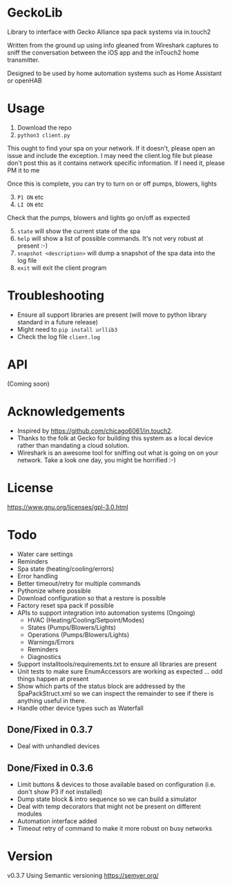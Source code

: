 # GeckoLib
Library to interface with Gecko Alliance spa pack systems via in.touch2

Written from the ground up using info gleaned from Wireshark captures to sniff the conversation between the iOS app and the inTouch2 home transmitter.

Designed to be used by home automation systems such as Home Assistant or openHAB

# Usage

1. Download the repo
2. `python3 client.py`

This ought to find your spa on your network. If it doesn't, please open an issue and include the 
exception. I may need the client.log file but please don't post this as it contains network specific
information. If I need it, please PM it to me

Once this is complete, you can try to turn on or off pumps, blowers, lights

3. `P1 ON` etc
4. `LI ON` etc

Check that the pumps, blowers and lights go on/off as expected

5. `state` will show the current state of the spa
6. `help` will show a list of possible commands. It's not very robust at present :-)
7. `snapshot <description>` will dump a snapshot of the spa data into the log file
8. `exit` will exit the client program

# Troubleshooting

- Ensure all support libraries are present (will move to python library standard in a future release)
- Might need to `pip install urllib3`
- Check the log file `client.log`

# API

(Coming soon)



# Acknowledgements

 - Inspired by https://github.com/chicago6061/in.touch2.
 - Thanks to the folk at Gecko for building this system as a local device rather than mandating a cloud solution.
 - Wireshark is an awesome tool for sniffing out what is going on on your network. Take a look one day, you might be horrified :-)

# License
https://www.gnu.org/licenses/gpl-3.0.html

# Todo

 - Water care settings
 - Reminders
 - Spa state (heating/cooling/errors)
 - Error handling
 - Better timeout/retry for multiple commands
 - Pythonize where possible
 - Download configuration so that a restore is possible
 - Factory reset spa pack if possible
 - APIs to support integration into automation systems (Ongoing)
    * HVAC (Heating/Cooling/Setpoint/Modes)
    * States (Pumps/Blowers/Lights)
    * Operations (Pumps/Blowers/Lights)
    * Warnings/Errors
    * Reminders
    * Diagnostics
 - Support installtools/requirements.txt to ensure all libraries are present
 - Unit tests to make sure EnumAccessors are working as expected ... odd things 
   happen at present
 - Show which parts of the status block are addressed by the SpaPackStruct.xml
   so we can inspect the remainder to see if there is anything useful in there.
 - Handle other device types such as Waterfall

## Done/Fixed in 0.3.7
 - Deal with unhandled devices

## Done/Fixed in 0.3.6
 - Limit buttons & devices to those available based on configuration (i.e. don't show P3 if not installed)
 - Dump state block & intro sequence so we can build a simulator
 - Deal with temp decorators that might not be present on different modules
 - Automation interface added
 - Timeout retry of command to make it more robust on busy networks

 # Version
 v0.3.7
 Using Semantic versioning https://semver.org/
